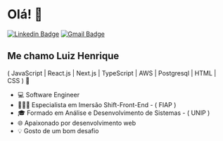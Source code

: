<h1>Olá! 👋</h1>

[![Linkedin Badge](https://img.shields.io/badge/-LinkedIn-6633cc?style=flat-square&logo=Linkedin&logoColor=white&link=https://www.linkedin.com/in/luiz-henrique-200779144/)](https://www.linkedin.com/in/luiz-henrique-200779144/)
[![Gmail Badge](https://img.shields.io/badge/-luiz.lhrodrigues@gmail.com-6633cc?style=flat-square&logo=Gmail&logoColor=white&link=mailto:luiz.lhrodrigues@gmail.com)](mailto:luiz.lhrodrigues@gmail.com)

## Me chamo Luiz Henrique
( JavaScript | React.js | Next.js | TypeScript | AWS | Postgresql | HTML | CSS ) 🚀

- 💻 Software Engineer
- 👨🏻‍💻 Especialista em Imersão Shift-Front-End - ( FIAP )
- 🎓 Formado em Análise e Desenvolvimento de Sistemas - ( UNIP )
- 🌐 Apaixonado por desenvolvimento web
- 💡 Gosto de um bom desafio



